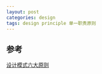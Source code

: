 ```yaml
---
layout: post
categories: design
tags: design principle 单一职责原则
---
```




## 参考

[设计模式六大原则](http://www.uml.org.cn/sjms/201211023.asp)